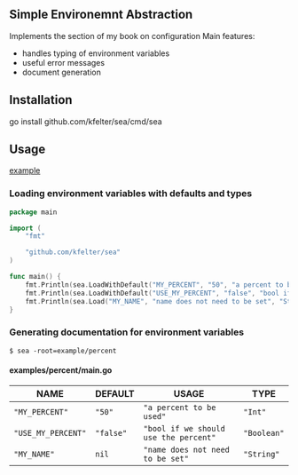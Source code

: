 ## Simple Environemnt Abstraction

Implements the section of my book on configuration
Main features:
- handles typing of environment variables
- useful error messages
- document generation

## Installation

go install github.com/kfelter/sea/cmd/sea

## Usage

[example](examples/percent)

### Loading environment variables with defaults and types
```go
package main

import (
	"fmt"

	"github.com/kfelter/sea"
)

func main() {
	fmt.Println(sea.LoadWithDefault("MY_PERCENT", "50", "a percent to be used", "Int").Int())
	fmt.Println(sea.LoadWithDefault("USE_MY_PERCENT", "false", "bool if we should use the percent", "Boolean").Bool())
	fmt.Println(sea.Load("MY_NAME", "name does not need to be set", "String").String())
}
```

### Generating documentation for environment variables

`$ sea -root=example/percent`
#### examples/percent/main.go
| NAME | DEFAULT | USAGE | TYPE |
| --- | --- | --- | --- |
| `"MY_PERCENT"` | `"50"` | `"a percent to be used"` | `"Int"` |
| `"USE_MY_PERCENT"` | `"false"` | `"bool if we should use the percent"` | `"Boolean"` |
| `"MY_NAME"` | `nil` | `"name does not need to be set"` | `"String"` |

